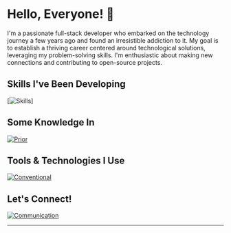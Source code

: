 # Hello, Everyone! 🤙

I'm a passionate full-stack developer who embarked on the technology journey a few years ago and found an irresistible addiction to it. My goal is to establish a thriving career centered around technological solutions, leveraging my problem-solving skills. I'm enthusiastic about making new connections and contributing to open-source projects.

## Skills I've Been Developing
[![Skills](https://skillicons.dev/icons?i=html,css,js,ts,angular,react,nextjs,nodejs,nestjs,postgres,sequelize,tailwind&perline=6)]

## Some Knowledge In
[![Prior](https://skillicons.dev/icons?i=py,mongodb,mysql,svelte,jest,bootstrap,figma,firebase,heroco&perline=3)](https://skillicons.dev)

## Tools & Technologies I Use
[![Conventional](https://skillicons.dev/icons?i=linux,vscode,git,docker,postman,vercel)](https://skillicons.dev)

## Let's Connect!
[![Communication](https://skillicons.dev/icons?i=linkedin,discord,gmail,twitter)](https://skillicons.dev)

---
